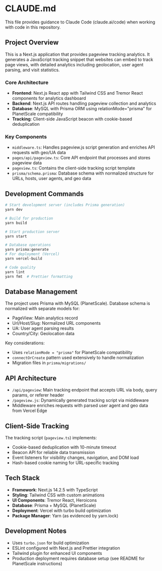 # CLAUDE.md

This file provides guidance to Claude Code (claude.ai/code) when working with code in this repository.

## Project Overview

This is a Next.js application that provides pageview tracking analytics. It generates a JavaScript tracking snippet that websites can embed to track page views, with detailed analytics including geolocation, user agent parsing, and visit statistics.

### Core Architecture

- **Frontend**: Next.js React app with Tailwind CSS and Tremor React components for analytics dashboard
- **Backend**: Next.js API routes handling pageview collection and analytics
- **Database**: MySQL with Prisma ORM using relationMode="prisma" for PlanetScale compatibility
- **Tracking**: Client-side JavaScript beacon with cookie-based deduplication

### Key Components

- `middleware.ts`: Handles pageview.js script generation and enriches API requests with geo/UA data
- `pages/api/pageview.ts`: Core API endpoint that processes and stores pageview data
- `pageview.ts`: Contains the client-side tracking script template
- `prisma/schema.prisma`: Database schema with normalized structure for URLs, hosts, user agents, and geo data

## Development Commands

```bash
# Start development server (includes Prisma generation)
yarn dev

# Build for production
yarn build

# Start production server
yarn start

# Database operations
yarn prisma:generate
# For deployment (Vercel)
yarn vercel-build

# Code quality
yarn lint
yarn fmt  # Prettier formatting
```

## Database Management

The project uses Prisma with MySQL (PlanetScale). Database schema is normalized with separate models for:

- PageView: Main analytics record
- Url/Host/Slug: Normalized URL components
- UA: User agent parsing results
- Country/City: Geolocation data

Key considerations:

- Uses `relationMode = "prisma"` for PlanetScale compatibility
- `connectOrCreate` pattern used extensively to handle normalization
- Migration files in `prisma/migrations/`

## API Architecture

- `/api/pageview`: Main tracking endpoint that accepts URL via body, query params, or referer header
- `/pageview.js`: Dynamically generated tracking script via middleware
- Middleware enriches requests with parsed user agent and geo data from Vercel Edge

## Client-Side Tracking

The tracking script (`pageview.ts`) implements:

- Cookie-based deduplication with 10-minute timeout
- Beacon API for reliable data transmission
- Event listeners for visibility changes, navigation, and DOM load
- Hash-based cookie naming for URL-specific tracking

## Tech Stack

- **Framework**: Next.js 14.2.5 with TypeScript
- **Styling**: Tailwind CSS with custom animations
- **UI Components**: Tremor React, Heroicons
- **Database**: Prisma + MySQL (PlanetScale)
- **Deployment**: Vercel with turbo build optimization
- **Package Manager**: Yarn (as evidenced by yarn.lock)

## Development Notes

- Uses `turbo.json` for build optimization
- ESLint configured with Next.js and Prettier integration
- Tailwind plugin for enhanced UI components
- Production deployment requires database setup (see README for PlanetScale instructions)
